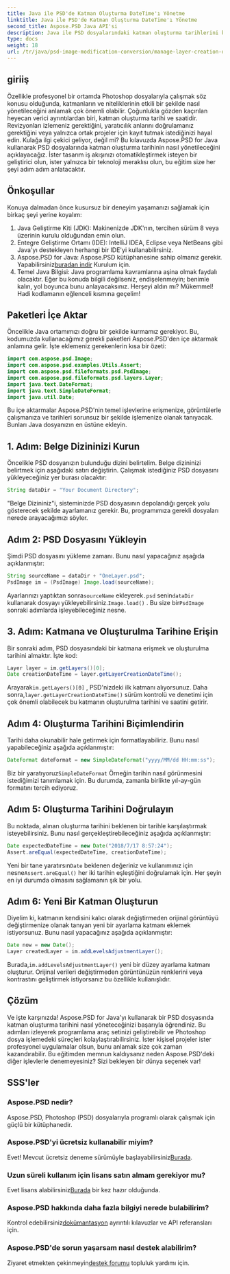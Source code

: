 ```yaml
---
title: Java ile PSD'de Katman Oluşturma DateTime'ı Yönetme
linktitle: Java ile PSD'de Katman Oluşturma DateTime'ı Yönetme
second_title: Aspose.PSD Java API'si
description: Java ile PSD dosyalarındaki katman oluşturma tarihlerini kolayca yönetin. Bu kılavuz, kusursuz görüntü işleme ve katman yönetimi için Aspose.PSD'yi kullanma konusunda size yol gösterir.
type: docs
weight: 18
url: /tr/java/psd-image-modification-conversion/manage-layer-creation-datetime-psd/
---
```

## giriiş
Özellikle profesyonel bir ortamda Photoshop dosyalarıyla çalışmak söz konusu olduğunda, katmanların ve niteliklerinin etkili bir şekilde nasıl yönetileceğini anlamak çok önemli olabilir. Çoğunlukla gözden kaçırılan heyecan verici ayrıntılardan biri, katman oluşturma tarihi ve saatidir. Revizyonları izlemeniz gerektiğini, yaratıcılık anlarını doğrulamanız gerektiğini veya yalnızca ortak projeler için kayıt tutmak istediğinizi hayal edin. Kulağa ilgi çekici geliyor, değil mi? Bu kılavuzda Aspose.PSD for Java kullanarak PSD dosyalarında katman oluşturma tarihinin nasıl yönetileceğini açıklayacağız. İster tasarım iş akışınızı otomatikleştirmek isteyen bir geliştirici olun, ister yalnızca bir teknoloji meraklısı olun, bu eğitim size her şeyi adım adım anlatacaktır.
## Önkoşullar
Konuya dalmadan önce kusursuz bir deneyim yaşamanızı sağlamak için birkaç şeyi yerine koyalım:
1. Java Geliştirme Kiti (JDK): Makinenizde JDK'nın, tercihen sürüm 8 veya üzerinin kurulu olduğundan emin olun.
2. Entegre Geliştirme Ortamı (IDE): IntelliJ IDEA, Eclipse veya NetBeans gibi Java'yı destekleyen herhangi bir IDE'yi kullanabilirsiniz.
3.  Aspose.PSD for Java: Aspose.PSD kütüphanesine sahip olmanız gerekir. Yapabilirsiniz[buradan indir](https://releases.aspose.com/psd/java/) Kurulum için.
4. Temel Java Bilgisi: Java programlama kavramlarına aşina olmak faydalı olacaktır. Eğer bu konuda bilgili değilseniz, endişelenmeyin; benimle kalın, yol boyunca bunu anlayacaksınız.
Herşeyi aldın mı? Mükemmel! Hadi kodlamanın eğlenceli kısmına geçelim!
## Paketleri İçe Aktar
Öncelikle Java ortamımızı doğru bir şekilde kurmamız gerekiyor. Bu, kodumuzda kullanacağımız gerekli paketleri Aspose.PSD'den içe aktarmak anlamına gelir. İşte eklemeniz gerekenlerin kısa bir özeti:
```java
import com.aspose.psd.Image;
import com.aspose.psd.examples.Utils.Assert;
import com.aspose.psd.fileformats.psd.PsdImage;
import com.aspose.psd.fileformats.psd.layers.Layer;
import java.text.DateFormat;
import java.text.SimpleDateFormat;
import java.util.Date;
```
Bu içe aktarmalar Aspose.PSD'nin temel işlevlerine erişmenize, görüntülerle çalışmanıza ve tarihleri sorunsuz bir şekilde işlemenize olanak tanıyacak. Bunları Java dosyanızın en üstüne ekleyin.
## 1. Adım: Belge Dizininizi Kurun
Öncelikle PSD dosyanızın bulunduğu dizini belirtelim. Belge dizininizi belirtmek için aşağıdaki satırı değiştirin. Çalışmak istediğiniz PSD dosyasını yükleyeceğiniz yer burası olacaktır:
```java
String dataDir = "Your Document Directory";
```

"Belge Dizininiz"i, sisteminizde PSD dosyasının depolandığı gerçek yolu gösterecek şekilde ayarlamanız gerekir. Bu, programımıza gerekli dosyaları nerede arayacağımızı söyler.
## Adım 2: PSD Dosyasını Yükleyin
Şimdi PSD dosyasını yükleme zamanı. Bunu nasıl yapacağınız aşağıda açıklanmıştır:
```java
String sourceName = dataDir + "OneLayer.psd";
PsdImage im = (PsdImage) Image.load(sourceName);
```

 Ayarlarınızı yaptıktan sonra`sourceName` ekleyerek`.psd` senin`dataDir` kullanarak dosyayı yükleyebilirsiniz.`Image.load()` . Bu size bir`PsdImage` sonraki adımlarda işleyebileceğiniz nesne.
## 3. Adım: Katmana ve Oluşturulma Tarihine Erişin
Bir sonraki adım, PSD dosyasındaki bir katmana erişmek ve oluşturulma tarihini almaktır. İşte kod:
```java
Layer layer = im.getLayers()[0];
Date creationDateTime = layer.getLayerCreationDateTime();
```

 Arayarak`im.getLayers()[0]` , PSD'nizdeki ilk katmanı alıyorsunuz. Daha sonra,`layer.getLayerCreationDateTime()` sürüm kontrolü ve denetimi için çok önemli olabilecek bu katmanın oluşturulma tarihini ve saatini getirir.
## Adım 4: Oluşturma Tarihini Biçimlendirin
Tarihi daha okunabilir hale getirmek için formatlayabiliriz. Bunu nasıl yapabileceğiniz aşağıda açıklanmıştır:
```java
DateFormat dateFormat = new SimpleDateFormat("yyyy/MM/dd HH:mm:ss");
```

 Biz bir yaratıyoruz`SimpleDateFormat` Örneğin tarihin nasıl görünmesini istediğimizi tanımlamak için. Bu durumda, zamanla birlikte yıl-ay-gün formatını tercih ediyoruz.
## Adım 5: Oluşturma Tarihini Doğrulayın
Bu noktada, alınan oluşturma tarihini beklenen bir tarihle karşılaştırmak isteyebilirsiniz. Bunu nasıl gerçekleştirebileceğiniz aşağıda açıklanmıştır:
```java
Date expectedDateTime = new Date("2018/7/17 8:57:24");
Assert.areEqual(expectedDateTime, creationDateTime);
```

 Yeni bir tane yaratırsın`Date` beklenen değeriniz ve kullanımınız için nesne`Assert.areEqual()` her iki tarihin eşleştiğini doğrulamak için. Her şeyin en iyi durumda olmasını sağlamanın şık bir yolu.
## Adım 6: Yeni Bir Katman Oluşturun
Diyelim ki, katmanın kendisini kalıcı olarak değiştirmeden orijinal görüntüyü değiştirmenize olanak tanıyan yeni bir ayarlama katmanı eklemek istiyorsunuz. Bunu nasıl yapacağınız aşağıda açıklanmıştır:
```java
Date now = new Date();
Layer createdLayer = im.addLevelsAdjustmentLayer();
```

 Burada,`im.addLevelsAdjustmentLayer()` yeni bir düzey ayarlama katmanı oluşturur. Orijinal verileri değiştirmeden görüntünüzün renklerini veya kontrastını geliştirmek istiyorsanız bu özellikle kullanışlıdır.
## Çözüm
Ve işte karşınızda! Aspose.PSD for Java'yı kullanarak bir PSD dosyasında katman oluşturma tarihini nasıl yöneteceğinizi başarıyla öğrendiniz. Bu adımları izleyerek programlama araç setinizi geliştirebilir ve Photoshop dosya işlemedeki süreçleri kolaylaştırabilirsiniz. İster kişisel projeler ister profesyonel uygulamalar olsun, bunu anlamak size çok zaman kazandırabilir.
Bu eğitimden memnun kaldıysanız neden Aspose.PSD'deki diğer işlevlerle denemeyesiniz? Sizi bekleyen bir dünya seçenek var!
## SSS'ler
### Aspose.PSD nedir?  
Aspose.PSD, Photoshop (PSD) dosyalarıyla programlı olarak çalışmak için güçlü bir kütüphanedir.
### Aspose.PSD'yi ücretsiz kullanabilir miyim?  
 Evet! Mevcut ücretsiz deneme sürümüyle başlayabilirsiniz[Burada](https://releases.aspose.com/).
### Uzun süreli kullanım için lisans satın almam gerekiyor mu?  
 Evet lisans alabilirsiniz[Burada](https://purchase.aspose.com/buy) bir kez hazır olduğunda.
### Aspose.PSD hakkında daha fazla bilgiyi nerede bulabilirim?  
 Kontrol edebilirsiniz[dokümantasyon](https://reference.aspose.com/psd/java/) ayrıntılı kılavuzlar ve API referansları için.
### Aspose.PSD'de sorun yaşarsam nasıl destek alabilirim?  
 Ziyaret etmekten çekinmeyin[destek forumu](https://forum.aspose.com/c/psd/34) topluluk yardımı için.
